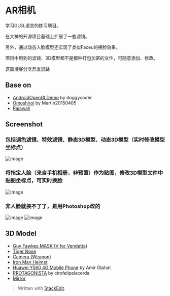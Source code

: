 
AR相机
===================================
学习GLSL语言的练习项目。
  
在大神的开源项目基础上扩展了一些滤镜。
  
另外，通过动态人脸模型还实现了类似Faceu的换脸效果。
  
项目中用到的滤镜、3D模型都不是那种打包加密的文件，可随意添加、修改。
  
[这篇博客分享开发思路](http://blog.csdn.net/torchlight2012/article/details/75722424)
  
  
Base on 
----------------------------------- 
* [AndroidOpenGLDemo](https://github.com/doggycoder/AndroidOpenGLDemo) by doggycoder
* [Omoshiroi](https://github.com/Martin20150405/Omoshiroi) by Martin20150405
* [Rajawali](https://github.com/Rajawali)

Screenshot
-----------------------------------
### 包括调色滤镜、特效滤镜、静态3D模型、动态3D模型（实时修改模型坐标点）
![image](https://github.com/SimonCherryGZ/ARCamera/raw/master/screenshots/GIF_9.gif)

### 将指定人脸（来自手机相册，非预置）作为贴图，修改3D模型文件中贴图坐标点，可实时换脸
![image](https://github.com/SimonCherryGZ/ARCamera/raw/master/screenshots/GIF_8.gif)

### 非人脸就换不了了，是用Photoshop改的
![image](https://github.com/SimonCherryGZ/ARCamera/raw/master/screenshots/GIF_6.gif)
![image](https://github.com/SimonCherryGZ/ARCamera/raw/master/screenshots/GIF_7.gif)

3D Model
-----------------------------------
* [Guy Fawkes MASK (V for Vendetta)](http://www.domawe.net/2015/03/guy-fawkes-mask-v-for-vendetta-free-3d.html)
* [Tiger Nose](https://www.models-resource.com/playstation_3/littlebigplanet/model/7125/)
* [Camera (Weapon)](https://www.models-resource.com/pc_computer/garrysmod/model/15477/)
* [Iron Man Helmet](https://www.models-resource.com/pc_computer/roblox/model/16361/)
* [Huawei Y560 4G Mobile Phone](https://sketchfab.com/models/45c813a9fac4458ead1f90280826c0a4) by Amir Olphat
* [PROTAGONISTA](https://sketchfab.com/models/9834c0696cb24b81af6889adcacff391) by cirofelipelacerda
* [Mirror](http://www.zeldacapital.com/3d.php)

> Written with [StackEdit](https://stackedit.io/).
